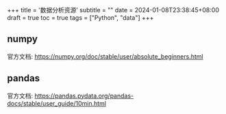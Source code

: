 +++
title = '数据分析资源'
subtitle = ""
date = 2024-01-08T23:38:45+08:00
draft = true
toc = true
tags = ["Python", "data"]
+++

## numpy

官方文档: <https://numpy.org/doc/stable/user/absolute_beginners.html>

## pandas

官方文档: <https://pandas.pydata.org/pandas-docs/stable/user_guide/10min.html>
